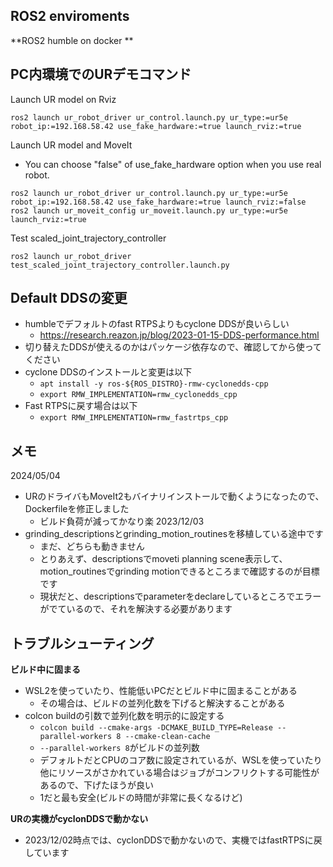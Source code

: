 ## ROS2 enviroments
**ROS2 humble on docker
**
## PC内環境でのURデモコマンド
Launch UR model on Rviz
```
ros2 launch ur_robot_driver ur_control.launch.py ur_type:=ur5e robot_ip:=192.168.58.42 use_fake_hardware:=true launch_rviz:=true
```
Launch UR model and MoveIt
- You can choose "false" of  use_fake_hardware option when you use real robot.
```
ros2 launch ur_robot_driver ur_control.launch.py ur_type:=ur5e robot_ip:=192.168.58.42 use_fake_hardware:=true launch_rviz:=false
ros2 launch ur_moveit_config ur_moveit.launch.py ur_type:=ur5e launch_rviz:=true
```

Test scaled_joint_trajectory_controller
```
ros2 launch ur_robot_driver test_scaled_joint_trajectory_controller.launch.py
```
## Default DDSの変更
- humbleでデフォルトのfast RTPSよりもcyclone DDSが良いらしい
  - https://research.reazon.jp/blog/2023-01-15-DDS-performance.html
- 切り替えたDDSが使えるのかはパッケージ依存なので、確認してから使ってください
- cyclone DDSのインストールと変更は以下
  - `apt install -y ros-${ROS_DISTRO}-rmw-cyclonedds-cpp`
  - `export RMW_IMPLEMENTATION=rmw_cyclonedds_cpp`
- Fast RTPSに戻す場合は以下
  - `export RMW_IMPLEMENTATION=rmw_fastrtps_cpp`

## メモ
2024/05/04
- URのドライバもMoveIt2もバイナリインストールで動くようになったので、Dockerfileを修正しました
  - ビルド負荷が減ってかなり楽
2023/12/03
- grinding_descriptionsとgrinding_motion_routinesを移植している途中です
  - まだ、どちらも動きません
  - とりあえず、descriptionsでmoveti planning scene表示して、motion_routinesでgrinding motionできるところまで確認するのが目標です
  - 現状だと、descriptionsでparameterをdeclareしているところでエラーがでているので、それを解決する必要があります

## トラブルシューティング
**ビルド中に固まる**
- WSL2を使っていたり、性能低いPCだとビルド中に固まることがある
  - その場合は、ビルドの並列化数を下げると解決することがある
- colcon buildの引数で並列化数を明示的に設定する
  - `colcon build --cmake-args -DCMAKE_BUILD_TYPE=Release --parallel-workers 8 --cmake-clean-cache`
  - `--parallel-workers 8`がビルドの並列数
  - デフォルトだとCPUのコア数に設定されているが、WSLを使っていたり他にリソースがさかれている場合はジョブがコンフリクトする可能性があるので、下げたほうが良い
  - 1だと最も安全(ビルドの時間が非常に長くなるけど)

**URの実機がcyclonDDSで動かない**
  - 2023/12/02時点では、cyclonDDSで動かないので、実機ではfastRTPSに戻しています
